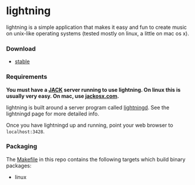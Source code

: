 # lightning

lightning is a simple application that makes it easy and fun
to create music on unix-like operating systems (tested mostly
on linux, a little on mac os x).

### Download

* [stable][4]

### Requirements

**You must have a [JACK][6] server running to use lightning. On linux this is usually very easy. On mac, use [jackosx.com](http://jackosx.com).**

lightning is built around a server program called [lightningd][2]. See the lightningd page for more detailed info.

Once you have lightningd up and running, point your web browser to `localhost:3428`.

### Packaging

The [Makefile][5] in this repo contains the following targets which build binary packages:

* linux

[1]: https://github.com/lightning/liblightning
[2]: https://github.com/lightning/lightningd
[3]: https://github.com/lightning/www
[4]: http://sorahan.net/lightning
[5]: https://github.com/lightning/lightning/blob/master/Makefile
[6]: http://jackaudio.org